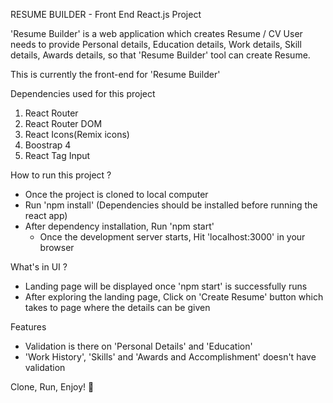 RESUME BUILDER - Front End React.js Project

'Resume Builder' is a web application which creates Resume / CV
User needs to provide Personal details, Education details, Work details, Skill details, Awards details, so that 'Resume Builder' tool can create Resume. 

This is currently the front-end for 'Resume Builder'

Dependencies used for this project
  1. React Router
  2. React Router DOM
  3. React Icons(Remix icons)
  4. Boostrap 4
  5. React Tag Input

How to run this project ?
  - Once the project is cloned to local computer
  - Run 'npm install' (Dependencies should be installed before running the react app)
  - After dependency installation, Run 'npm start'
    - Once the development server starts, Hit 'localhost:3000' in your browser

What's in UI ?
  - Landing page will be displayed once 'npm start' is successfully runs
  - After exploring the landing page, Click on 'Create Resume' button which takes to page where the details can be given

Features
  - Validation is there on 'Personal Details' and 'Education'
  - 'Work History', 'Skills' and 'Awards and Accomplishment' doesn't have validation

Clone, Run, Enjoy! :slightly_smiling_face:
